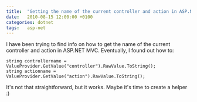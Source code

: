 ```yaml
---
title:	"Getting the name of the current controller and action in ASP.NET MVC"
date:	2010-08-15 12:00:00 +0100
categories: dotnet
tags: 	asp-net
---
```



I have been trying to find info on how to get the name of the current controller
and action in ASP.NET MVC. Eventually, I found out how to:

	string controllername = ValueProvider.GetValue("controller").RawValue.ToString();
	string actionname = ValueProvider.GetValue("action").RawValue.ToString();

It's not that straightforward, but it works. Maybe it's time to create a helper :)